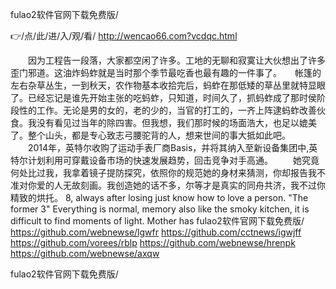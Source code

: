 
fulao2软件官网下载免费版/




👉/点/此/进/入/观/看/ http://wencao66.com?vcdqc.html




　　因为工程告一段落，大家都空闲了许多。工地的无聊和寂寞让大伙想出了许多歪门邪道。这油炸蚂蚱就是当时那个季节最吃香也最有趣的一件事了。　　帐篷的左右杂草丛生，一到秋天，农作物基本收拾完后，蚂蚱在那低矮的草丛里就特显眼了。已经忘记是谁先开始主张的吃蚂蚱，只知道，时间久了，抓蚂蚱成了那时侯阶段性的工作。无论是男的女的，老的少的，当官的打工的，一齐上阵逮蚂蚱改善伙食。我没有看见过当年的除四害。但我想，我们那时候的场面浩大，也足以媲美了。整个山头，都是专心致志弓腰驼背的人，想来世间的事大抵如此吧。
　　2014年，英特尔收购了运动手表厂商Basis，并将其纳入至新设备集团中,英特尔计划利用可穿戴设备市场的快速发展趋势，回击竞争对手高通。
　　她究竟何处比过我，我拿着镜子提防探究，依照你的规范她的身材来猜测，你却报告我不准对你爱的人无故刻画。我创造她的话不多，尔等才是真实的同舟共济，我不过你精致的烘托。
8, always after losing just know how to love a person.
"The former 3"
Everything is normal, memory also like the smoky kitchen, it is difficult to find moments of light.
Mother has
fulao2软件官网下载免费版/ https://github.com/webnewse/lgwfr
https://github.com/cctnews/igwjff
https://github.com/vorees/rblp
https://github.com/webnewse/hrenpk
https://github.com/webnewse/axqw





fulao2软件官网下载免费版/
